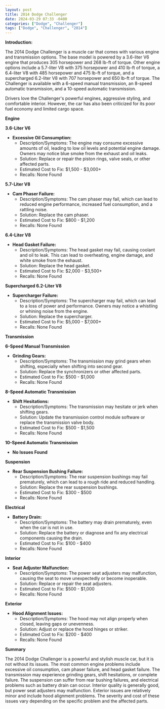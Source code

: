 ```yaml
---
layout: post
title: 2014 Dodge Challenger
date: 2024-03-29 07:33 -0400
categories: ["Dodge", "Challenger"]
tags: ["Dodge", "Challenger", "2014"]
---
```

**Introduction:**

The 2014 Dodge Challenger is a muscle car that comes with various engine and transmission options. The base model is powered by a 3.6-liter V6 engine that produces 305 horsepower and 268 lb-ft of torque. Other engine options include a 5.7-liter V8 with 375 horsepower and 410 lb-ft of torque, a 6.4-liter V8 with 485 horsepower and 475 lb-ft of torque, and a supercharged 6.2-liter V8 with 707 horsepower and 650 lb-ft of torque. The Challenger is available with a 6-speed manual transmission, an 8-speed automatic transmission, and a 10-speed automatic transmission.

Drivers love the Challenger's powerful engines, aggressive styling, and comfortable interior. However, the car has also been criticized for its poor fuel economy and limited cargo space.

**Engine**

**3.6-Liter V6**
* **Excessive Oil Consumption:**
    * Description/Symptoms: The engine may consume excessive amounts of oil, leading to low oil levels and potential engine damage. Owners may notice blue smoke from the exhaust and oil leaks.
    * Solution: Replace or repair the piston rings, valve seals, or other affected parts.
    * Estimated Cost to Fix: $1,500 - $3,000+
    * Recalls: None Found

**5.7-Liter V8**
* **Cam Phaser Failure:**
    * Description/Symptoms: The cam phaser may fail, which can lead to reduced engine performance, increased fuel consumption, and a rattling noise.
    * Solution: Replace the cam phaser.
    * Estimated Cost to Fix: $800 - $1,200
    * Recalls: None Found

**6.4-Liter V8**
* **Head Gasket Failure:**
    * Description/Symptoms: The head gasket may fail, causing coolant and oil to leak. This can lead to overheating, engine damage, and white smoke from the exhaust.
    * Solution: Replace the head gasket.
    * Estimated Cost to Fix: $2,000 - $3,500+
    * Recalls: None Found

**Supercharged 6.2-Liter V8**
* **Supercharger Failure:**
    * Description/Symptoms: The supercharger may fail, which can lead to a loss of power and performance. Owners may notice a whistling or whining noise from the engine.
    * Solution: Replace the supercharger.
    * Estimated Cost to Fix: $5,000 - $7,000+
    * Recalls: None Found

**Transmission**

**6-Speed Manual Transmission**
* **Grinding Gears:**
    * Description/Symptoms: The transmission may grind gears when shifting, especially when shifting into second gear.
    * Solution: Replace the synchronizers or other affected parts.
    * Estimated Cost to Fix: $500 - $1,000
    * Recalls: None Found

**8-Speed Automatic Transmission**
* **Shift Hesitations:**
    * Description/Symptoms: The transmission may hesitate or jerk when shifting gears.
    * Solution: Update the transmission control module software or replace the transmission valve body.
    * Estimated Cost to Fix: $500 - $1,500
    * Recalls: None Found

**10-Speed Automatic Transmission**
* **No Issues Found**

**Suspension**

* **Rear Suspension Bushing Failure:**
    * Description/Symptoms: The rear suspension bushings may fail prematurely, which can lead to a rough ride and reduced handling.
    * Solution: Replace the rear suspension bushings.
    * Estimated Cost to Fix: $300 - $500
    * Recalls: None Found

**Electrical**

* **Battery Drain:**
    * Description/Symptoms: The battery may drain prematurely, even when the car is not in use.
    * Solution: Replace the battery or diagnose and fix any electrical components causing the drain.
    * Estimated Cost to Fix: $100 - $400
    * Recalls: None Found

**Interior**

* **Seat Adjuster Malfunction:**
    * Description/Symptoms: The power seat adjusters may malfunction, causing the seat to move unexpectedly or become inoperable.
    * Solution: Replace or repair the seat adjusters.
    * Estimated Cost to Fix: $500 - $1,000
    * Recalls: None Found

**Exterior**

* **Hood Alignment Issues:**
    * Description/Symptoms: The hood may not align properly when closed, leaving gaps or unevenness.
    * Solution: Adjust or replace the hood hinges or striker.
    * Estimated Cost to Fix: $200 - $400
    * Recalls: None Found

**Summary**

The 2014 Dodge Challenger is a powerful and stylish muscle car, but it is not without its issues. The most common engine problems include excessive oil consumption, cam phaser failure, and head gasket failure. The transmission may experience grinding gears, shift hesitations, or complete failure. The suspension can suffer from rear bushing failures, and electrical problems such as battery drain can occur. Interior quality is generally good, but power seat adjusters may malfunction. Exterior issues are relatively minor and include hood alignment problems. The severity and cost of these issues vary depending on the specific problem and the affected parts.

